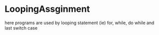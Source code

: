 # LoopingAssginment
here programs are used by looping statement (ie) for, while, do while and last switch case
